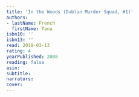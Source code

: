 ```yaml
---
title: 'In the Woods (Dublin Murder Squad, #1)'
authors:
- lastName: French
  firstName: Tana
isbn10: ''
isbn13: ''
read: 2019-03-13
rating: 4
yearPublished: 2008
reading: false
asin:
subtitle:
narrators:
cover:
---
```

